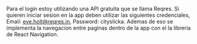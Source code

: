 Para el login estoy utilizando una API gratuita que se llama Reqres. Si quieren iniciar sesion en la app deben utilizar las siguientes credenciales, Email: eve.holt@reqres.in, Password: cityslicka.
Ademas de eso se implementa la navegacion entre paginas dentro de la app con el la libreria de React Navigation.
